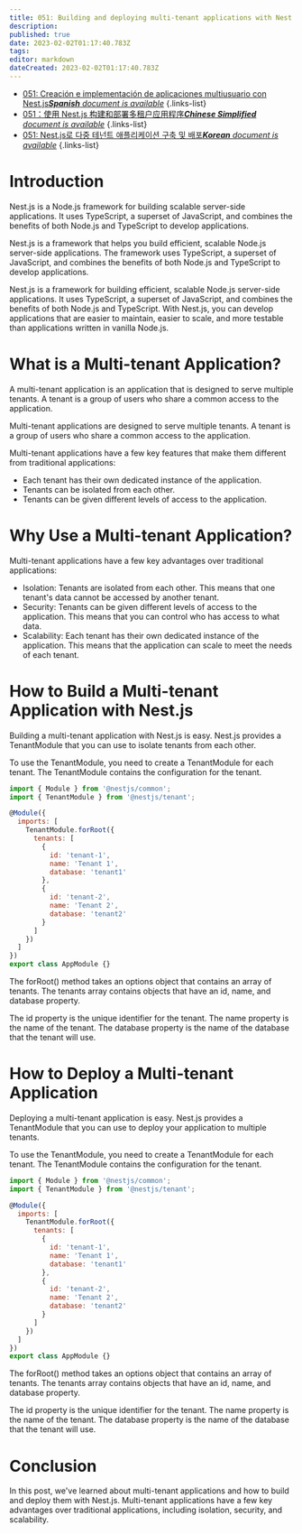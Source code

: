 ```yaml
---
title: 051: Building and deploying multi-tenant applications with Nest.js
description: 
published: true
date: 2023-02-02T01:17:40.783Z
tags: 
editor: markdown
dateCreated: 2023-02-02T01:17:40.783Z
---
```


- [051: Creación e implementación de aplicaciones multiusuario con Nest.js***Spanish** document is available*](/es/Knowledge-base/Nest-js/Learning/051-building-and-deploying-multi-tenant-applications-with-nest-js)
{.links-list}
- [051：使用 Nest.js 构建和部署多租户应用程序***Chinese Simplified** document is available*](/zh/Knowledge-base/Nest-js/Learning/051-building-and-deploying-multi-tenant-applications-with-nest-js)
{.links-list}
- [051: Nest.js로 다중 테넌트 애플리케이션 구축 및 배포***Korean** document is available*](/ko/Knowledge-base/Nest-js/Learning/051-building-and-deploying-multi-tenant-applications-with-nest-js)
{.links-list}


# Introduction

Nest.js is a Node.js framework for building scalable server-side applications. It uses TypeScript, a superset of JavaScript, and combines the benefits of both Node.js and TypeScript to develop applications.

Nest.js is a framework that helps you build efficient, scalable Node.js server-side applications. The framework uses TypeScript, a superset of JavaScript, and combines the benefits of both Node.js and TypeScript to develop applications.

Nest.js is a framework for building efficient, scalable Node.js server-side applications. It uses TypeScript, a superset of JavaScript, and combines the benefits of both Node.js and TypeScript. With Nest.js, you can develop applications that are easier to maintain, easier to scale, and more testable than applications written in vanilla Node.js.

# What is a Multi-tenant Application?

A multi-tenant application is an application that is designed to serve multiple tenants. A tenant is a group of users who share a common access to the application.

Multi-tenant applications are designed to serve multiple tenants. A tenant is a group of users who share a common access to the application.

Multi-tenant applications have a few key features that make them different from traditional applications:

- Each tenant has their own dedicated instance of the application.
- Tenants can be isolated from each other.
- Tenants can be given different levels of access to the application.

# Why Use a Multi-tenant Application?

Multi-tenant applications have a few key advantages over traditional applications:

- Isolation: Tenants are isolated from each other. This means that one tenant's data cannot be accessed by another tenant.
- Security: Tenants can be given different levels of access to the application. This means that you can control who has access to what data.
- Scalability: Each tenant has their own dedicated instance of the application. This means that the application can scale to meet the needs of each tenant.

# How to Build a Multi-tenant Application with Nest.js

Building a multi-tenant application with Nest.js is easy. Nest.js provides a TenantModule that you can use to isolate tenants from each other.

To use the TenantModule, you need to create a TenantModule for each tenant. The TenantModule contains the configuration for the tenant.

```javascript
import { Module } from '@nestjs/common';
import { TenantModule } from '@nestjs/tenant';

@Module({
  imports: [
    TenantModule.forRoot({
      tenants: [
        {
          id: 'tenant-1',
          name: 'Tenant 1',
          database: 'tenant1'
        },
        {
          id: 'tenant-2',
          name: 'Tenant 2',
          database: 'tenant2'
        }
      ]
    })
  ]
})
export class AppModule {}
```

The forRoot() method takes an options object that contains an array of tenants. The tenants array contains objects that have an id, name, and database property.

The id property is the unique identifier for the tenant. The name property is the name of the tenant. The database property is the name of the database that the tenant will use.

# How to Deploy a Multi-tenant Application

Deploying a multi-tenant application is easy. Nest.js provides a TenantModule that you can use to deploy your application to multiple tenants.

To use the TenantModule, you need to create a TenantModule for each tenant. The TenantModule contains the configuration for the tenant.

```javascript
import { Module } from '@nestjs/common';
import { TenantModule } from '@nestjs/tenant';

@Module({
  imports: [
    TenantModule.forRoot({
      tenants: [
        {
          id: 'tenant-1',
          name: 'Tenant 1',
          database: 'tenant1'
        },
        {
          id: 'tenant-2',
          name: 'Tenant 2',
          database: 'tenant2'
        }
      ]
    })
  ]
})
export class AppModule {}
```

The forRoot() method takes an options object that contains an array of tenants. The tenants array contains objects that have an id, name, and database property.

The id property is the unique identifier for the tenant. The name property is the name of the tenant. The database property is the name of the database that the tenant will use.

# Conclusion

In this post, we've learned about multi-tenant applications and how to build and deploy them with Nest.js. Multi-tenant applications have a few key advantages over traditional applications, including isolation, security, and scalability.